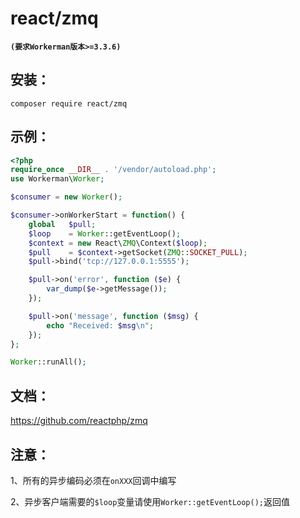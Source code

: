 # react/zmq
**``` (要求Workerman版本>=3.3.6) ```**

## 安装：
```
composer require react/zmq
```

## 示例：

```php
<?php
require_once __DIR__ . '/vendor/autoload.php';
use Workerman\Worker;

$consumer = new Worker();

$consumer->onWorkerStart = function() {
    global   $pull;
    $loop    = Worker::getEventLoop();
    $context = new React\ZMQ\Context($loop);
    $pull    = $context->getSocket(ZMQ::SOCKET_PULL);
    $pull->bind('tcp://127.0.0.1:5555');

    $pull->on('error', function ($e) {
        var_dump($e->getMessage());
    });

    $pull->on('message', function ($msg) {
        echo "Received: $msg\n";
    });
};

Worker::runAll();
```

## 文档：
https://github.com/reactphp/zmq

## 注意：
1、所有的异步编码必须在```onXXX```回调中编写

2、异步客户端需要的```$loop```变量请使用```Worker::getEventLoop();```返回值



